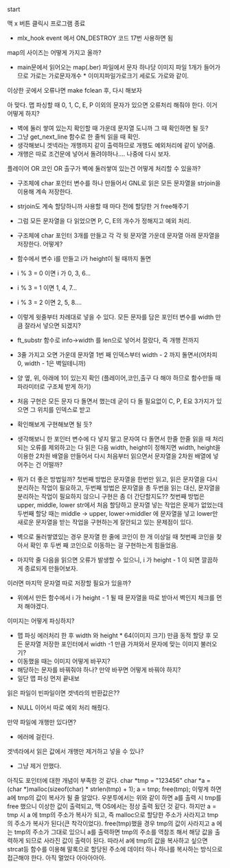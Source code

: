 start

맥 x 버튼 클릭시 프로그램 종료
- mlx_hook event  에서 ON_DESTROY 코드 17번 사용하면 됨

map의 사이즈는 어떻게 가지고 올까?
- main문에서 읽어오는 map(.ber) 파일에서 문자 하나당 이미지 파일 1개가 들어가므로 가로는 가로문자개수 * 이미지파일가로크기
  세로도 가로와 같이.

이상한 곳에서 오류나면 make fclean 후, 다시 해보자

아 맞다. 맵 파싱할 때 0, 1, C, E, P 이외의 문자가 있으면 오류처리 해줘야 한다. 이거 어떻게 하지?
- 벽에 둘러 쌓여 있는지 확인할 때 가운데 문자열 도니까 그 때 확인하면 될 듯?
- 그냥 get_next_line 함수로 한 줄씩 읽을 때 확인.
- 생각해보니 겟넥라는 개행까지 같이 출력하므로 개행도 예외처리에 같이 넣어줌.
- 개행은 따로 조건문에 넣어서 돌려야하나.... 나중에 다시 보자.

플레이어 OR 코인 OR 출구가 벽에 둘러쌓여 있는건 어떻게 처리할 수 있을까?
- 구조체에 char 포인터 변수를 하나 만들어서 GNL로 읽은 모든 문자열을 strjoin을 이용해 계속 저장한다.
- strjoin도 계속 할당하니까 사용할 때 마다 전에 할당한 거 free해주기
- 그럼 모든 문자열을 다 읽었으면 P, C, E의 개수가 정해지고 예외 처리.
- 구조체에 char 포인터 3개를 만들고 각 각 윗 문자열 가운데 문자열 아래 문자열을 저장한다. 어떻게?
- 함수에서 변수 i를 만들고 i가 height이 될 때까지 돌면
- i % 3 = 0 이면 i 가 0, 3, 6...
- i % 3 = 1 이면 1, 4, 7...
- i % 3 = 2 이면 2, 5, 8....
- 이렇게 윗줄부터 차례대로 넣을 수 있다. 모든 문자를 담은 포인터 변수를 width 만큼 잘라서 넣으면 되겠지?
- ft_substr 함수로 info->width 를 len으로 넣어서 잘랐다, 즉 개행 전까지
- 3줄 가지고 오면 가운데 문자열 1번 째 인덱스부터 width - 2 까지 돌면서(어차피 0, width - 1은 벽일테니까)
- 양 옆, 위, 아래에 1이 있는지 확인 (플레이어,코인,출구 다 해야 하므로 함수만들 때 파라미터로 구조체 받게 하기)
- 처음 구현은 모든 문자 다 돌면서 했는데 굳이 다 돌 필요없이 C, P, E요 3가지가 있으면 그 위치를 인덱스로 받고
- 확인해보게 구현해보면 될 듯?
- 생각해보니 한 포인터 변수에 다 넣지 말고 문자여 다 돌면서 한줄 한줄 읽을 때 처리되는 오류를 제외하고는 다 읽은 다음 width, height이 정해지면 width, height을 이용한 2차원 배열을 만들어서 다시 처음부터 읽으면서 문자열을 2차원 배열에 넣어주는 건 어떨까?
- 뭐가 더 좋은 방법일까? 첫번째 방법은 문자열을 한번만 읽고, 읽은 문자열을 다시 분리하는 작업이 필요하고, 두번째 방법은 문자열을 총 두번을 읽는 대신, 문자열을 분리하는 작업이 필요하지 않으니 구현은 좀 더 간단할지도?? 첫번째 방법은 upper, middle, lower str에서 처음 할당하고 문자열 넣는 작업은 문제가 없었는데 두번째 할당 때는 middle -> upper, lower->middler 에 문자열을 넣고 lower만 새로운 문자열을 받는 작업을 구현하는게 잘안되고 있는 문제점이 있다. 

- 벽으로 둘러쌓였있는 경우 문자열 한 줄에 코인이 한 개 이상일 때 첫번째 코인을 찾아서 확인 후 두번 째 코인으로 이동하는 걸 구현하는게 힘들었음. 
- 마지막 줄 다음을 읽으면 오류가 발생할 수 있으니, i 가 height - 1 이 되면 깔끔하게 종료되게 만들어보자.

이러면 마지막 문자열 따로 저장할 필요가 있을까?
- 위에서 만든 함수에서 i 가 height - 1 될 때 문자열을 따로 받아서 벽인지 체크를 먼저 해야겠다.

이미지는 어떻게 파싱하지?
- 맵 파싱 에러처리 한 후 width 와 height * 64(이미지 크기) 만큼 동적 할당 후 모든 문자열 저장한 포인터에서 width -1 만큼 가져와서 문자에 맞는 이미지 불러오기?
- 이동했을 때는 이미지 어떻게 바꾸지?
- 해당하는 문자를 바꿔줘야 하나? 만약 바꾸면 어떻게 바꿔야 하지?
- 일단 맵 파싱 먼저 끝내보


읽은 파일이 빈파일이면 겟넥라의 반환값은??
- NULL 이어서 따로 예외 처리 해줬다.

만약 파일에 개행만 있다면?
- 에러에 걸린다.

겟넥라에서 읽은 값에서 개행만 제거하고 넣을 수 있나?
- 그냥 제거 안했다.

아직도 포인터에 대한 개념이 부족한 것 같다.
char *tmp = "123456"
char *a = (char *)malloc(sizeof(char) * strlen(tmp) + 1);
a = tmp;
free(tmp);
이렇게 하면 a에 tmp의 값이 복사가 될 줄 알았다.
우분투에서는 위와 같이 하면 a를 출력 시 tmp를 free 했으니 이상한 값이 출력되고,
맥 OS에서는 정상 출력 됬던 것 같다. 
하지만 a = tmp 시 a 에 tmp의 주소가 복사가 되고, 즉 malloc으로 할당한 주소가 사라지고 tmp의 주소가 복사가 된다(큰 착각이었다). free(tmp)했을 경우 tmp의 값이 사라지고 a 에는 tmp의 주소가 그대로 있으니 a를 출력하면 tmp의 주소를 역참조 해서 해당 값을 출력하게 되므로 사라진 값이 출력이 된다.
따라서 a에 tmp의 값을 복사하고 싶으면 strcat등 함수를 이용해 말록으로 할당된 주소에 데이터 하나 하나를 복사하는 방식으로 접근해야 한다. 아직 멀었다 아아아아아.